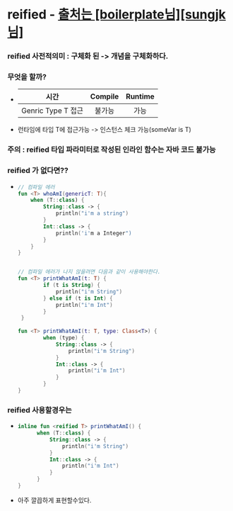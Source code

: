 # reified - [출처는 [boilerplate님]](https://boilerplate.tistory.com/57)[[sungjk님]](https://sungjk.github.io/2019/09/07/kotlin-reified.html)
### reified 사전적의미 : 구체화 된 -> 개념을 구체화하다.
### 무엇을 할까?
* |시간|Compile|Runtime|
  |:--:|:--:|:--:|
  |Genric Type T 접근|불가능|가능|
* 런타임에 타입 T에 접근가능 -> 인스턴스 체크 가능(someVar is T)
### 주의 : reified 타입 파라미터로 작성된 인라인 함수는 자바 코드 불가능
### reified 가 없다면?? 
* ```kotlin
  // 컴파일 에러  
  fun <T> whoAmI(genericT: T){
      when (T::class) {
          String::class -> {
              println("i'm a string")
          }
          Int::class -> {
              println('i'm a Integer")
          }
      }
  }
  
  
  // 컴파일 에러가 나지 않을려면 다음과 같이 사용해야한다.
  fun <T> printWhatAmI(t: T) {
          if (t is String) {
              println("i'm String")
          } else if (t is Int) {
              println("i'm Int")
          }
   }
 
  fun <T> printWhatAmI(t: T, type: Class<T>) {
          when (type) {
              String::class -> {
                  println("i'm String") 
              }
              Int::class -> {
                  println("i'm Int")
              }
          }
  }
  
### reified 사용할경우는
* ```kotlin
  inline fun <reified T> printWhatAmI() {
        when (T::class) {
            String::class -> {
                println("i'm String")
            }
            Int::class -> {
                println("i'm Int")
            }
        }
  }
* 아주 깔끕하게 표현할수있다.
